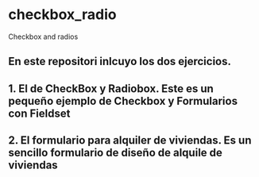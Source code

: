 # checkbox_radio
Checkbox and radios

## En este repositori inlcuyo los dos ejercicios.
## 1. El de CheckBox y Radiobox. Este es un pequeño ejemplo de Checkbox y Formularios con Fieldset
## 2. El formulario para alquiler de viviendas. Es un sencillo formulario de diseño de alquile de viviendas
